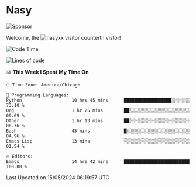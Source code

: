 # Nasy

<!--
<p align="center">
<img height="200" src="https://github-readme-stats.vercel.app/api?username=nasyxx&count_private=true&show_icons=true&theme=dracula&include_all_commits=true"/>
<img height="200" src="https://github-readme-stats.vercel.app/api/top-langs/?username=nasyxx&theme=dracula&hide=html,jupyter+notebook&count_private=true&show_icons=true"/>
</p>

  
----------------
-->

![Sponsor](https://img.shields.io/static/v1.svg?label=Sponsor&message=%E2%9D%A4&logo=GitHub&style=flat&color=pink)
 
Welcome, the ![nasyxx visitor counter](https://count.getloli.com/get/@nasyxx?theme=rule34)th vistor!
 
<!--START_SECTION:waka-->
![Code Time](http://img.shields.io/badge/Code%20Time-4%2C449%20hrs%2045%20mins-blue)

![Lines of code](https://img.shields.io/badge/From%20Hello%20World%20I%27ve%20Written-6.3%20million%20lines%20of%20code-blue)

📊 **This Week I Spent My Time On** 

```text
🕑︎ Time Zone: America/Chicago

💬 Programming Languages: 
Python                   10 hrs 45 mins      ██████████████████░░░░░░░   73.10 % 
Org                      1 hr 25 mins        ██░░░░░░░░░░░░░░░░░░░░░░░   09.69 % 
Other                    1 hr 13 mins        ██░░░░░░░░░░░░░░░░░░░░░░░   08.36 % 
Bash                     43 mins             █░░░░░░░░░░░░░░░░░░░░░░░░   04.96 % 
Emacs Lisp               13 mins             ░░░░░░░░░░░░░░░░░░░░░░░░░   01.54 % 

🔥 Editors: 
Emacs                    14 hrs 42 mins      █████████████████████████   100.00 % 
```


 Last Updated on 15/05/2024 06:19:57 UTC
<!--END_SECTION:waka-->

<!-- ![visitors](https://visitor-badge.laobi.icu/badge?page_id=nasyxx.nasyxx) -->
